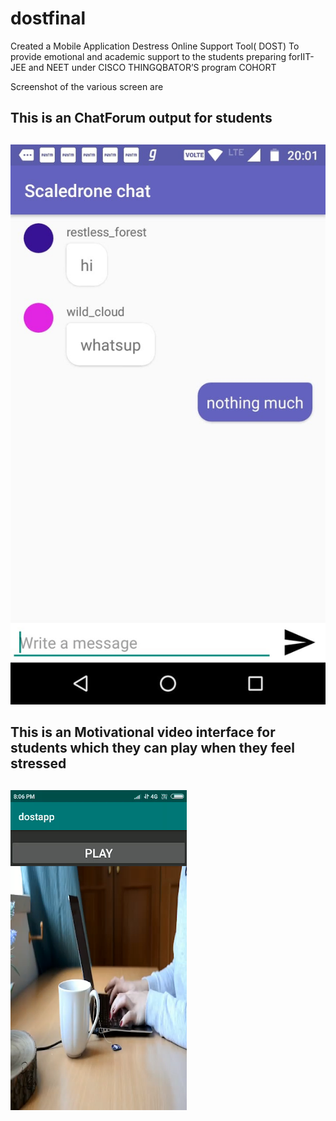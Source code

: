 
# dostfinal
Created a Mobile Application Destress Online Support Tool( DOST)
To provide emotional and academic support to the students preparing forIIT-JEE and NEET under CISCO THINGQBATOR’S program COHORT


Screenshot of the various screen are
## This is an ChatForum output for students <h2> 
![ChatForum](/images/image3.jpg)
  
## This is an Motivational video interface  for students which they can play when they feel stressed <h2> 
![ChatForum](/images/video.png)
